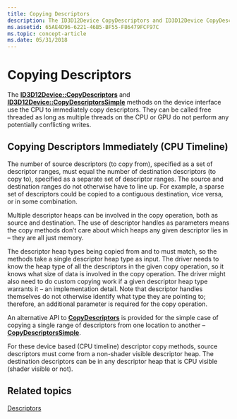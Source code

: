 ```yaml
---
title: Copying Descriptors
description: The ID3D12Device CopyDescriptors and ID3D12Device CopyDescriptorsSimple methods on the device interface use the CPU to immediately copy descriptors.
ms.assetid: 65AE4D96-6221-46B5-BF55-F86479FCF97C
ms.topic: concept-article
ms.date: 05/31/2018
---
```


# Copying Descriptors

The [**ID3D12Device::CopyDescriptors**](/windows/desktop/api/d3d12/nf-d3d12-id3d12device-copydescriptors) and [**ID3D12Device::CopyDescriptorsSimple**](/windows/desktop/api/d3d12/nf-d3d12-id3d12device-copydescriptorssimple) methods on the device interface use the CPU to immediately copy descriptors. They can be called free threaded as long as multiple threads on the CPU or GPU do not perform any potentially conflicting writes.

## Copying Descriptors Immediately (CPU Timeline)

The number of source descriptors (to copy from), specified as a set of descriptor ranges, must equal the number of destination descriptors (to copy to), specified as a separate set of descriptor ranges. The source and destination ranges do not otherwise have to line up. For example, a sparse set of descriptors could be copied to a contiguous destination, vice versa, or in some combination.

Multiple descriptor heaps can be involved in the copy operation, both as source and destination. The use of descriptor handles as parameters means the copy methods don’t care about which heaps any given descriptor lies in – they are all just memory.

The descriptor heap types being copied from and to must match, so the methods take a single descriptor heap type as input. The driver needs to know the heap type of all the descriptors in the given copy operation, so it knows what size of data is involved in the copy operation. The driver might also need to do custom copying work if a given descriptor heap type warrants it – an implementation detail. Note that descriptor handles themselves do not otherwise identify what type they are pointing to; therefore, an additional parameter is required for the copy operation.

An alternative API to [**CopyDescriptors**](/windows/desktop/api/d3d12/nf-d3d12-id3d12device-copydescriptors) is provided for the simple case of copying a single range of descriptors from one location to another – [**CopyDescriptorsSimple**](/windows/desktop/api/d3d12/nf-d3d12-id3d12device-copydescriptorssimple).

For these device based (CPU timeline) descriptor copy methods, source descriptors must come from a non-shader visible descriptor heap. The destination descriptors can be in any descriptor heap that is CPU visible (shader visible or not).

## Related topics

<dl> <dt>

[Descriptors](descriptors.md)
</dt> </dl>

 

 




